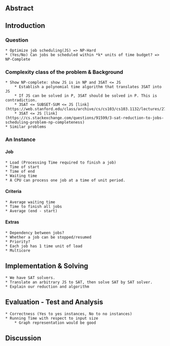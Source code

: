 ## Abstract

## Introduction
### Question
    * Optimize job scheduling(JS) => NP-Hard
    * (Yes/No) Can jobs be scheduled within *k* units of time budget? => NP-Complete

### Complexity class of the problem & Background
    * Show NP-complete: show JS is in NP and 3SAT <= JS
        * Establish a polynomial time algorithm that translates 3SAT into JS
        * If JS can be solved in P, 3SAT should be solved in P. This is contradiction.
        * 3SAT <= SUBSET-SUM <= JS [link](https://web.stanford.edu/class/archive/cs/cs103/cs103.1132/lectures/27/Small27.pdf)
        * 3SAT <= JS [link](https://cs.stackexchange.com/questions/91599/3-sat-reduction-to-jobs-scheduling-problem-np-completeness)
    * Similar problems

### An Instance
#### Job
    * Load (Processing Time required to finish a job)
    * Time of start
    * Time of end
    * Waiting time
    * A CPU can process one job at a time of unit period.

#### Criteria
    * Average waiting time
    * Time to finish all jobs
    * Average (end - start)

#### Extras
    * Dependency between jobs?
    * Whether a job can be stopped/resumed
    * Priority?
    * Each job has 1 time unit of load
    * Multicore

## Implementation & Solving
    * We have SAT solvers.
    * Translate an arbitrary JS to SAT, then solve SAT by SAT solver.
    * Explain our reduction and algorithm

## Evaluation - Test and Analysis
    * Correctness (Yes to yes instances, No to no instances)
    * Running Time with respect to input size
        * Graph representation would be good

## Discussion
